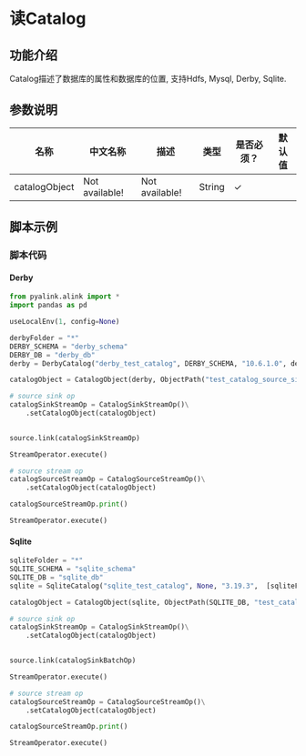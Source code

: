 # 读Catalog

## 功能介绍
Catalog描述了数据库的属性和数据库的位置, 支持Hdfs, Mysql, Derby, Sqlite.

## 参数说明

| 名称 | 中文名称 | 描述 | 类型 | 是否必须？ | 默认值 |
| --- | --- | --- | --- | --- | --- |
| catalogObject | Not available! | Not available! | String | ✓ |  |


## 脚本示例

### 脚本代码

#### Derby
```python
from pyalink.alink import *
import pandas as pd

useLocalEnv(1, config=None)

derbyFolder = "*"
DERBY_SCHEMA = "derby_schema"
DERBY_DB = "derby_db"
derby = DerbyCatalog("derby_test_catalog", DERBY_SCHEMA, "10.6.1.0", derbyFolder+'/'+DERBY_DB)

catalogObject = CatalogObject(derby, ObjectPath("test_catalog_source_sink", "test_catalog_source_sink3"))

# source sink op
catalogSinkStreamOp = CatalogSinkStreamOp()\
    .setCatalogObject(catalogObject)
     

source.link(catalogSinkStreamOp)

StreamOperator.execute()

# source stream op
catalogSourceStreamOp = CatalogSourceStreamOp()\
    .setCatalogObject(catalogObject)

catalogSourceStreamOp.print()

StreamOperator.execute()

```

#### Sqlite

```python
sqliteFolder = "*"
SQLITE_SCHEMA = "sqlite_schema"
SQLITE_DB = "sqlite_db"
sqlite = SqliteCatalog("sqlite_test_catalog", None, "3.19.3",  [sqliteFolder+'/'+SQLITE_DB])

catalogObject = CatalogObject(sqlite, ObjectPath(SQLITE_DB, "test_catalog_source_sink3"))

# source sink op
catalogSinkStreamOp = CatalogSinkStreamOp()\
    .setCatalogObject(catalogObject)
     

source.link(catalogSinkBatchOp)

StreamOperator.execute()

# source stream op
catalogSourceStreamOp = CatalogSourceStreamOp()\
    .setCatalogObject(catalogObject)

catalogSourceStreamOp.print()

StreamOperator.execute()

```
